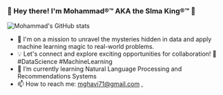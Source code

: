 ###  👋 Hey there! I'm Mohammad®™ AKA the Slma King®™ 👋





![Mohammad's GitHub stats](https://github-readme-stats.vercel.app/api?username=Slmaking&hide=contribs&theme=radical)
- 🔭 I'm on a mission to unravel the mysteries hidden in data and apply machine learning magic to real-world problems.
- 💡 Let's connect and explore exciting opportunities for collaboration! 🤝 #DataScience #MachineLearning
- 🌱 I’m currently learning Natural Language Processing and Recommendations Systems
- 📫 How to reach me: mghavi71@gmail.com , 

